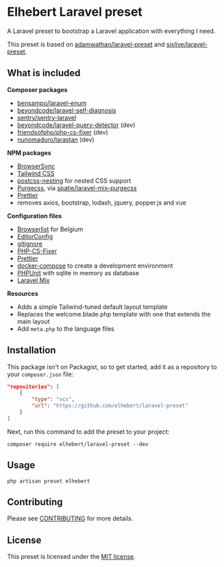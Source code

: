 # Elhebert Laravel preset

A Laravel preset to bootstrap a Laravel application with everything I need.

This preset is based on [adamwathan/laravel-preset](https://github.com/adamwathan/laravel-preset) and [sixlive/laravel-preset](https://github.com/sixlive/laravel-preset).

## What is included

**Composer packages**
- [bensampo/laravel-enum](https://github.com/BenSampo/laravel-enum)
- [beyondcode/laravel-self-diagnosis](https://github.com/beyondcode/laravel-self-diagnosis)
- [sentry/sentry-laravel](https://github.com/sentry/sentry-laravel)
- [beyondcode/laravel-query-detector](https://github.com/beyondcode/laravel-query-detector) (dev)
- [friendsofphp/php-cs-fixer](https://github.com/friendsofphp/php-cs-fixer) (dev)
- [nunomaduro/larastan](https://github.com/nunomaduro/larastan) (dev)

**NPM packages**
- [BrowserSync](https://www.browsersync.io/)
- [Tailwind CSS](https://tailwindcss.com)
- [postcss-nesting](https://github.com/jonathantneal/postcss-nesting) for nested CSS support
- [Purgecss](https://www.purgecss.com/), via [spatie/laravel-mix-purgecss](https://github.com/spatie/laravel-mix-purgecss)
- [Prettier](https://prettier.io/)
- removes axios, bootstrap, lodash, jquery, popper.js and vue

**Configuration files**
- [Browserlist](/src/stubs/.browserslistrc) for Belgium
- [EditorConfig](/src/stubs/.editorconfig)
- [gitignore](/src/stubs/.gitignore.stub)
- [PHP-CS-Fixer](/src/stubs/.php_cs.dist)
- [Prettier](/src/stubs/.prettierrc)
- [docker-compose](/src/stubs/docker-compose.yml) to create a development environment
- [PHPUnit](/src/stubs/phpunit.xml) with sqlite in memory as database
- [Laravel Mix](/src/stubs/webpack.mix.js)

**Resources**
- Adds a simple Tailwind-tuned default layout template
- Replaces the welcome.blade.php template with one that extends the main layout
- Add `meta.php` to the language files

## Installation

This package isn't on Packagist, so to get started, add it as a repository to your `composer.json` file:

```json
"repositories": [
    {
        "type": "vcs",
        "url": "https://github.com/elhebert/laravel-preset"
    }
]
```

Next, run this command to add the preset to your project:

```
composer require elhebert/laravel-preset --dev
```

## Usage

```
php artisan preset elhebert
```

## Contributing

Please see [CONTRIBUTING](CONTRIBUTING.md) for more details.

## License

This preset is licensed under the [MIT license](http://opensource.org/licenses/MIT).
